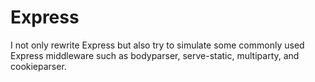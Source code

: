 # Express

I not only rewrite Express but also try to simulate some commonly used Express middleware such as bodyparser, serve-static, multiparty, and cookieparser.

